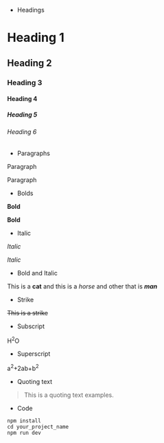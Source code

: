 - Headings
# Heading 1
## Heading 2
### Heading 3
#### Heading 4
##### Heading 5
###### Heading 6

- Paragraphs

<p>Paragraph</p>
Paragraph

- Bolds

<b>Bold</b>

**Bold**

- Italic

_Italic_

<i>Italic</i>

- Bold and Italic

This is a **cat** and this is a _horse_ and other that is **_man_**

- Strike

~~This is a strike~~

- Subscript

H<sup>2</sup>O

- Superscript

a<sup>2</sup>+2ab+b<sup>2</sup>

- Quoting text

>This is a quoting text examples.

- Code 

``` 
npm install
cd your_project_name
npm run dev
```

